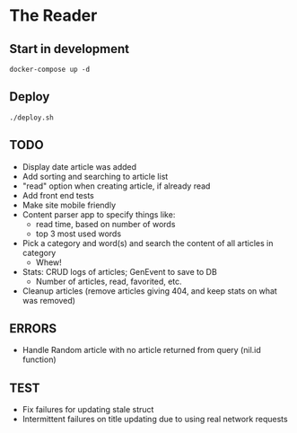 # The Reader

## Start in development
    docker-compose up -d

## Deploy
    ./deploy.sh

TODO
----
* Display date article was added
* Add sorting and searching to article list
* "read" option when creating article, if already read
* Add front end tests
* Make site mobile friendly
* Content parser app to specify things like:
  * read time, based on number of words
  * top 3 most used words
* Pick a category and word(s) and search the content of all articles in category
  * Whew!
* Stats: CRUD logs of articles; GenEvent to save to DB
  * Number of articles, read, favorited, etc.
* Cleanup articles (remove articles giving 404, and keep stats on what was removed)

ERRORS
--
* Handle Random article with no article returned from query (nil.id function)

TEST
--
* Fix failures for updating stale struct
* Intermittent failures on title updating due to using real network requests

